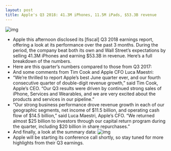 ```yaml
---
layout: post
title: Apple's Q3 2018: 41.3M iPhones, 11.5M iPads, $53.3B revenue
---
```

![img](http://media.idownloadblog.com/wp-content/uploads/2018/06/Apple-store-Palo-Alto-old-1.jpg)
* Apple this afternoon disclosed its [fiscal] Q3 2018 earnings report, offering a look at its performance over the past 3 months. During the period, the company beat both its own and Wall Street’s expectations by selling 41.3M iPhones and earning $53.3B in revenue. Here’s a full breakdown of the numbers.
* Here are this quarter’s numbers compared to those from Q3 2017:
* And some comments from Tim Cook and Apple CFO Luca Maestri:
* “We’re thrilled to report Apple’s best June quarter ever, and our fourth consecutive quarter of double-digit revenue growth,” said Tim Cook, Apple’s CEO. “Our Q3 results were driven by continued strong sales of iPhone, Services and Wearables, and we are very excited about the products and services in our pipeline.”
* “Our strong business performance drove revenue growth in each of our geographic segments, net income of $11.5 billion, and operating cash flow of $14.5 billion,” said Luca Maestri, Apple’s CFO. “We returned almost $25 billion to investors through our capital return program during the quarter, including $20 billion in share repurchases.”
* And finally, a look at the summary data:
![img](http://media.idownloadblog.com/wp-content/uploads/2018/07/aapl.png)
* Apple will be starting its conference call shortly, so stay tuned for more highlights from their Q3 earnings.

